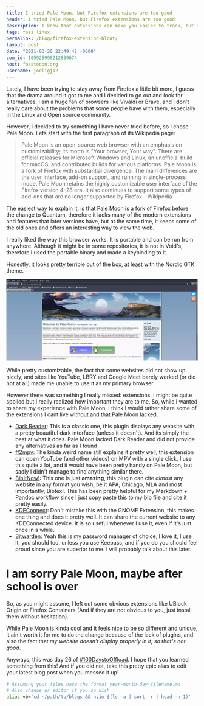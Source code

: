 ```yaml
---
title: I tried Pale Moon, but Firefox extensions are too good 
header: I tried Pale Moon, but Firefox extensions are too good 
description: I know that extensions can make you easier to track, but sometimes its worth it to me. Free script at the end of the blog!
tags: foss linux 
permalink: /blog/firefox-extension-bloat/ 
layout: post 
date: "2021-03-20 22:49:42 -0600"
com_id: 105925990212839674
host: fosstodon.org
username: joeligj12
--- 
```


Lately, I have been trying to stay away from Firefox a little bit more, I guess that the drama around it got to me and I decided to go out and look for alternatives. I am a huge fan of browsers like Vivaldi or Brave, and I don't really care about the problems that some people have with them, especially in the Linux and Open source community. 

However, I decided to try something I have never tried before, so I chose Pale Moon. Lets start with the first paragraph of its Wikipedia page:

> Pale Moon is an open-source web browser with an emphasis on customizability; its motto is "Your browser, Your way". There are official releases for Microsoft Windows and Linux, an unofficial build for macOS, and contributed builds for various platforms. Pale Moon is a fork of Firefox with substantial divergence. The main differences are the user interface, add-on support, and running in single-process mode. Pale Moon retains the highly customizable user interface of the Firefox version 4–28 era. It also continues to support some types of add-ons that are no longer supported by Firefox
 \- Wikipedia

The easiest way to explain it, is that Pale Moon is a fork of Firefox before the change to Quantum, therefore it lacks many of the modern extensions and features that later versions have, but at the same time, it keeps some of the old ones and offers an interesting way to view the web.

I really liked the way this browser works. It is portable and can be run from anywhere. Although it might be in some repositories, it is not in Void's, therefore I used the portable binary and made a keybinding to it.

Honestly, it looks pretty terrible out of the box, at least with the Nordic GTK theme.

![Pale moon's website open in said browser](/assets/img/blogs/2021-03-20-pm-site.jpg)

While pretty customizable, the fact that some websites did not show up nicely, and sites like YouTube, LBRY and Google Meet barely worked (or did not at all) made me unable to use it as my primary browser.

However there was something I really missed: extensions. I might be quite spoiled but I really realized how important they are to me. So, while I wanted to share my experience with Pale Moon, I think I would rather share some of the extensions I cant live without and that Pale Moon lacked.

* [Dark Reader](https://darkreader.org/): This is a classic one, this plugin displays any website with a pretty beautiful dark interface (unless it doesn't). And its simply the best at what it does. Pale Moon lacked Dark Reader and did not provide any alternatives as far as I found
* [ff2mpv](https://github.com/woodruffw/ff2mpv): The kinda weird name still explains it pretty well, this extension can open YouTube (and other videos) on MPV with a single click, I use this quite a lot, and it would have been pretty handy on Pale Moon, but sadly I didn't manage to find anything similar there.
* [BibItNow!](https://addons.mozilla.org/en-US/firefox/addon/bibitnow/?utm_source=addons.mozilla.org&utm_medium=referral&utm_content=search): This one is just **amazing**, this plugin can cite *almost* any website in any format you wish, be it APA, Chicago, MLA and most importantly, Bibtex!. This has been pretty helpful for my Markdown + Pandoc workflow since I just copy paste this to my bib file and cite it pretty easily.
* [KDEConnect](https://addons.mozilla.org/en-US/firefox/addon/kde_connect/): Don't mistake this with the GNOME Extension, this makes one thing and does it pretty well. It can share the current website to any KDEConnected device. It is so useful whenever I use it, even if it's just once in a while.
* [Bitwarden](https://bitwarden.com/): Yeah this is my password manager of choice, I love it, I use it, you should too, unless you use Keepass, and if you do you should feel proud since you are superior to me. I will probably talk about this later.

# I am sorry Pale Moon, maybe after school is over

So, as you might assume, I left out some obvious extensions like UBlock Origin or Firefox Containers (And if they are not obvious to you, just install them without hesitation).

While Pale Moon is kinda cool and it feels nice to be so different and unique, it ain't worth it for me to do the change because of the lack of plugins, and also the fact that *my website doesn't display properly in it, so that's not good*.

Anyways, this was day 26 of [#100DaystoOffload](https://100DaystoOffload.com). I hope that you learned something from this! And if you did not, take this pretty epic alias to edit your latest blog post when you messed it up!

```bash
# Assuming your files have the format year-month-day-filename.md
# Also change ur editor if you so wish
alias vb='cd ~/path/to/blogs && nvim $(ls -a | sort -r | head -n 1)'
```
